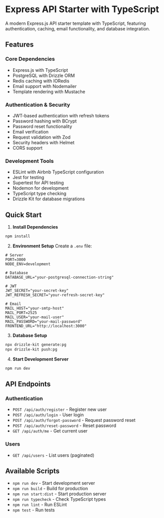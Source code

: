 # Express API Starter with TypeScript

A modern Express.js API starter template with TypeScript, featuring authentication, caching, email functionality, and database integration.

## Features

### Core Dependencies
* Express.js with TypeScript
* PostgreSQL with Drizzle ORM
* Redis caching with IORedis
* Email support with Nodemailer
* Template rendering with Mustache

### Authentication & Security
* JWT-based authentication with refresh tokens
* Password hashing with BCrypt
* Password reset functionality
* Email verification
* Request validation with Zod
* Security headers with Helmet
* CORS support

### Development Tools
* ESLint with Airbnb TypeScript configuration
* Jest for testing
* Supertest for API testing
* Nodemon for development
* TypeScript type checking
* Drizzle Kit for database migrations

## Quick Start

1. **Install Dependencies**
```bash
npm install
```

2. **Environment Setup**
Create a `.env` file:
```env
# Server
PORT=3000
NODE_ENV=development

# Database
DATABASE_URL="your-postgresql-connection-string"

# JWT
JWT_SECRET="your-secret-key"
JWT_REFRESH_SECRET="your-refresh-secret-key"

# Email
MAIL_HOST="your-smtp-host"
MAIL_PORT=2525
MAIL_USER="your-mail-user"
MAIL_PASSWORD="your-mail-password"
FRONTEND_URL="http://localhost:3000"
```

3. **Database Setup**
```bash
npx drizzle-kit generate:pg
npx drizzle-kit push:pg
```

4. **Start Development Server**
```bash
npm run dev
```

## API Endpoints

### Authentication
* `POST /api/auth/register` - Register new user
* `POST /api/auth/login` - User login
* `POST /api/auth/forgot-password` - Request password reset
* `POST /api/auth/reset-password` - Reset password
* `GET /api/auth/me` - Get current user

### Users
* `GET /api/users` - List users (paginated)

## Available Scripts
* `npm run dev` - Start development server
* `npm run build` - Build for production
* `npm run start:dist` - Start production server
* `npm run typecheck` - Check TypeScript types
* `npm run lint` - Run ESLint
* `npm test` - Run tests
